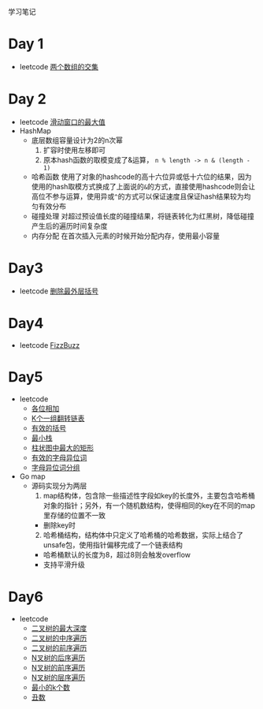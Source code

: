 学习笔记

# Day 1
 - leetcode [两个数组的交集](./intersect.go)

# Day 2
 - leetcode [滑动窗口的最大值](./maxSlidingWindow.go)
 - HashMap
   - 底层数组容量设计为2的n次幂
     1. 扩容时使用左移即可
     2. 原本hash函数的取模变成了&运算， `n % length -> n & (length - 1)`
   - 哈希函数 使用了对象的hashcode的高十六位异或低十六位的结果，因为使用的hash取模方式换成了上面说的`&`的方式，直接使用hashcode则会让高位不参与运算，使用异或`^`的方式可以保证速度且保证hash结果较为均匀有效分布
   - 碰撞处理 对超过预设值长度的碰撞结果，将链表转化为红黑树，降低碰撞产生后的遍历时间复杂度
   - 内存分配 在首次插入元素的时候开始分配内存，使用最小容量
# Day3
  - leetcode [删除最外层括号](./removeOuterParentheses.go)
# Day4
  - leetcode [FizzBuzz](./fizzBuzz.go)
# Day5
  - leetcode 
    - [各位相加](./addDigits.go)
    - [K个一组翻转链表](./reverseKGroup.go)
    - [有效的括号](./isValid.go)
    - [最小栈](./MinStack.go)
    - [柱状图中最大的矩形](./largestRectangleArea.go)
    - [有效的字母异位词](./isAnagram.go)
    - [字母异位词分组](./groupAnagrams.go)
  - Go map
    - 源码实现分为两层
      1. map结构体，包含除一些描述性字段如key的长度外，主要包含哈希桶对象的指针；另外，有一个随机数结构，使得相同的key在不同的map里存储的位置不一致
        - 删除key时
      2. 哈希桶结构，结构体中只定义了哈希桶的哈希数据，实际上结合了unsafe包，使用指针偏移完成了一个链表结构
        - 哈希桶默认的长度为8，超过8则会触发overflow
        - 支持平滑升级
# Day6
  - leetcode
    - [二叉树的最大深度](./maxDepth.go)
    - [二叉树的中序遍历](./inorderTraversal.go)
    - [二叉树的前序遍历](./preorderTraversal.go)
    - [N叉树的后序遍历](./postorder.go)
    - [N叉树的前序遍历](./preorder.go)
    - [N叉树的层序遍历](./levelOrder.go)
    - [最小的k个数](./getLeastNumbers.go)
    - [丑数](./nthUglyNumber.go)
      